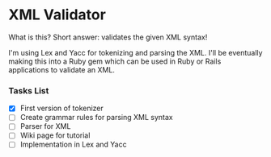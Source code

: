 XML Validator
=============

What is this? Short answer: validates the given XML syntax!

I'm using Lex and Yacc for tokenizing and parsing the XML. I'll be eventually making this into a Ruby gem which can be used in Ruby or Rails applications to validate an XML.

### Tasks List

- [x] First version of tokenizer
- [ ] Create grammar rules for parsing XML syntax
- [ ] Parser for XML
- [ ] Wiki page for tutorial
- [ ] Implementation in Lex and Yacc
